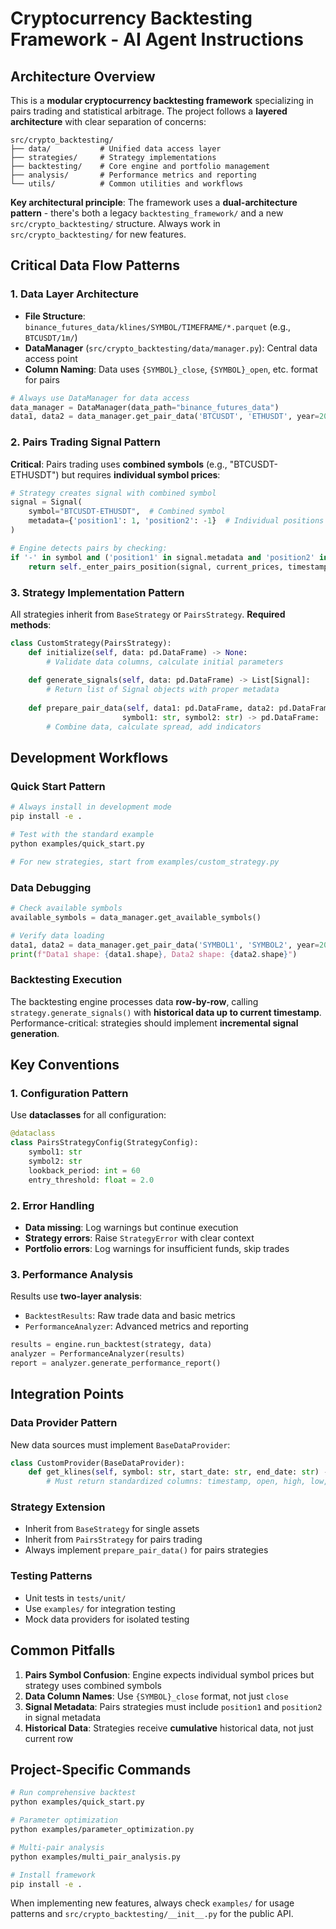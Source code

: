 # Cryptocurrency Backtesting Framework - AI Agent Instructions

## Architecture Overview

This is a **modular cryptocurrency backtesting framework** specializing in pairs trading and statistical arbitrage. The project follows a **layered architecture** with clear separation of concerns:

```
src/crypto_backtesting/
├── data/           # Unified data access layer
├── strategies/     # Strategy implementations 
├── backtesting/    # Core engine and portfolio management
├── analysis/       # Performance metrics and reporting
└── utils/          # Common utilities and workflows
```

**Key architectural principle**: The framework uses a **dual-architecture pattern** - there's both a legacy `backtesting_framework/` and a new `src/crypto_backtesting/` structure. Always work in `src/crypto_backtesting/` for new features.

## Critical Data Flow Patterns

### 1. Data Layer Architecture
- **File Structure**: `binance_futures_data/klines/SYMBOL/TIMEFRAME/*.parquet` (e.g., `BTCUSDT/1m/`)
- **DataManager** (`src/crypto_backtesting/data/manager.py`): Central data access point
- **Column Naming**: Data uses `{SYMBOL}_close`, `{SYMBOL}_open`, etc. format for pairs

```python
# Always use DataManager for data access
data_manager = DataManager(data_path="binance_futures_data")
data1, data2 = data_manager.get_pair_data('BTCUSDT', 'ETHUSDT', year=2024, months=[4,5,6])
```

### 2. Pairs Trading Signal Pattern
**Critical**: Pairs trading uses **combined symbols** (e.g., "BTCUSDT-ETHUSDT") but requires **individual symbol prices**:

```python
# Strategy creates signal with combined symbol
signal = Signal(
    symbol="BTCUSDT-ETHUSDT",  # Combined symbol
    metadata={'position1': 1, 'position2': -1}  # Individual positions
)

# Engine detects pairs by checking:
if '-' in symbol and ('position1' in signal.metadata and 'position2' in signal.metadata):
    return self._enter_pairs_position(signal, current_prices, timestamp)
```

### 3. Strategy Implementation Pattern
All strategies inherit from `BaseStrategy` or `PairsStrategy`. **Required methods**:

```python
class CustomStrategy(PairsStrategy):
    def initialize(self, data: pd.DataFrame) -> None:
        # Validate data columns, calculate initial parameters
        
    def generate_signals(self, data: pd.DataFrame) -> List[Signal]:
        # Return list of Signal objects with proper metadata
        
    def prepare_pair_data(self, data1: pd.DataFrame, data2: pd.DataFrame, 
                         symbol1: str, symbol2: str) -> pd.DataFrame:
        # Combine data, calculate spread, add indicators
```

## Development Workflows

### Quick Start Pattern
```bash
# Always install in development mode
pip install -e .

# Test with the standard example
python examples/quick_start.py

# For new strategies, start from examples/custom_strategy.py
```

### Data Debugging
```python
# Check available symbols
available_symbols = data_manager.get_available_symbols()

# Verify data loading
data1, data2 = data_manager.get_pair_data('SYMBOL1', 'SYMBOL2', year=2024)
print(f"Data1 shape: {data1.shape}, Data2 shape: {data2.shape}")
```

### Backtesting Execution
The backtesting engine processes data **row-by-row**, calling `strategy.generate_signals()` with **historical data up to current timestamp**. Performance-critical: strategies should implement **incremental signal generation**.

## Key Conventions

### 1. Configuration Pattern
Use **dataclasses** for all configuration:

```python
@dataclass
class PairsStrategyConfig(StrategyConfig):
    symbol1: str
    symbol2: str
    lookback_period: int = 60
    entry_threshold: float = 2.0
```

### 2. Error Handling
- **Data missing**: Log warnings but continue execution
- **Strategy errors**: Raise `StrategyError` with clear context
- **Portfolio errors**: Log warnings for insufficient funds, skip trades

### 3. Performance Analysis
Results use **two-layer analysis**:
- `BacktestResults`: Raw trade data and basic metrics
- `PerformanceAnalyzer`: Advanced metrics and reporting

```python
results = engine.run_backtest(strategy, data)
analyzer = PerformanceAnalyzer(results)
report = analyzer.generate_performance_report()
```

## Integration Points

### Data Provider Pattern
New data sources must implement `BaseDataProvider`:

```python
class CustomProvider(BaseDataProvider):
    def get_klines(self, symbol: str, start_date: str, end_date: str) -> pd.DataFrame:
        # Must return standardized columns: timestamp, open, high, low, close, volume
```

### Strategy Extension
- Inherit from `BaseStrategy` for single assets
- Inherit from `PairsStrategy` for pairs trading
- Always implement `prepare_pair_data()` for pairs strategies

### Testing Patterns
- Unit tests in `tests/unit/`
- Use `examples/` for integration testing
- Mock data providers for isolated testing

## Common Pitfalls

1. **Pairs Symbol Confusion**: Engine expects individual symbol prices but strategy uses combined symbols
2. **Data Column Names**: Use `{SYMBOL}_close` format, not just `close`
3. **Signal Metadata**: Pairs strategies must include `position1` and `position2` in signal metadata
4. **Historical Data**: Strategies receive **cumulative** historical data, not just current row

## Project-Specific Commands

```bash
# Run comprehensive backtest
python examples/quick_start.py

# Parameter optimization
python examples/parameter_optimization.py

# Multi-pair analysis
python examples/multi_pair_analysis.py

# Install framework
pip install -e .
```

When implementing new features, always check `examples/` for usage patterns and `src/crypto_backtesting/__init__.py` for the public API.
